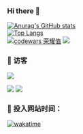 ### Hi there 👋

[![Anurag's GitHub stats](https://github-readme-stats.vercel.app/api?username=FE-ng&show_icons=true&theme=solarized-light)](https://github.com/anuraghazra/github-readme-stats)  
[![Top Langs](https://github-readme-stats.vercel.app/api/top-langs/?username=FE-ng&layout=compact)](https://github.com/anuraghazra/github-readme-stats)  
[![codewars 荣耀值](https://www.codewars.com/users/FE-ng/badges/large)](https://www.codewars.com)
![](https://github-readme-streak-stats.herokuapp.com/?user=FE-ng)
###  🤔  访客
![](https://komarev.com/ghpvc/?username=FE-ng&label=Profile%20views&color=brightgreen&style=flat)

<!-- ![FE-ng](https://komarev.com/FE-ng/?username=FE-ng&label=Profile%20views&color=0e75b6&style=flat) -->
[<img src="https://github-profile-trophy.vercel.app/?username=FE-ng&theme=juicyfresh" />](https://github.com/FE-ng) 
[![](https://activity-graph.herokuapp.com/graph?username=FE-ng&theme=react-dark&area=true&hide_border=true)](https://github.com/FE-ng)
### :gem: 投入网站时间：
[![wakatime](https://wakatime.com/badge/github/FE-ng/droplets.svg)](https://wakatime.com/badge/github/FE-ng/droplets)


<!--
**FE-ng/FE-ng** is a ✨ _special_ ✨ repository because its `README.md` (this file) appears on your GitHub profile.

Here are some ideas to get you started:

- 🔭 I’m currently working on ...
- 🌱 I’m currently learning ...
- 👯 I’m looking to collaborate on ...
- 🤔 I’m looking for help with ...
- 💬 Ask me about ...
- 📫 How to reach me: ...
- 😄 Pronouns: ...
- ⚡ Fun fact: ...
-->

